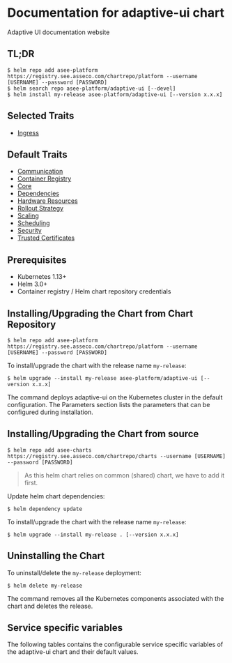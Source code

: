 # Documentation for adaptive-ui chart

Adaptive UI documentation website

## TL;DR

```console
$ helm repo add asee-platform https://registry.see.asseco.com/chartrepo/platform --username [USERNAME] --password [PASSWORD]
$ helm search repo asee-platform/adaptive-ui [--devel]
$ helm install my-release asee-platform/adaptive-ui [--version x.x.x]
```

## Selected Traits

- [Ingress](https://docs.see.asseco.com/platform/devops-kit/charts/traits/ingress/)

## Default Traits

- [Communication](https://docs.see.asseco.com/platform/devops-kit/charts/traits/communication/)
- [Container Registry](https://docs.see.asseco.com/platform/devops-kit/charts/traits/container-registry/)
- [Core](https://docs.see.asseco.com/platform/devops-kit/charts/traits/core/)
- [Dependencies](https://docs.see.asseco.com/platform/devops-kit/charts/traits/dependencies/)
- [Hardware Resources](https://docs.see.asseco.com/platform/devops-kit/charts/traits/hardware-resources/)
- [Rollout Strategy](https://docs.see.asseco.com/platform/devops-kit/charts/traits/rollout-strategy/)
- [Scaling](https://docs.see.asseco.com/platform/devops-kit/charts/traits/scaling/)
- [Scheduling](https://docs.see.asseco.com/platform/devops-kit/charts/traits/scheduling/)
- [Security](https://docs.see.asseco.com/platform/devops-kit/charts/traits/security/)
- [Trusted Certificates](https://docs.see.asseco.com/platform/devops-kit/charts/traits/trusted-certificates/)

## Prerequisites

- Kubernetes 1.13+
- Helm 3.0+
- Container registry / Helm chart repository credentials

## Installing/Upgrading the Chart from Chart Repository

```console
$ helm repo add asee-platform https://registry.see.asseco.com/chartrepo/platform --username [USERNAME] --password [PASSWORD]
```

To install/upgrade the chart with the release name `my-release`:

```console
$ helm upgrade --install my-release asee-platform/adaptive-ui [--version x.x.x]
```

The command deploys adaptive-ui on the Kubernetes cluster in the default configuration. The Parameters section lists the parameters that can be configured during installation.

## Installing/Upgrading the Chart from source

```console
$ helm repo add asee-charts https://registry.see.asseco.com/chartrepo/charts --username [USERNAME] --password [PASSWORD]
```

> As this helm chart relies on common (shared) chart, we have to add it first.

Update helm chart dependencies:

```console
$ helm dependency update
```

To install/upgrade the chart with the release name `my-release`:

```console
$ helm upgrade --install my-release . [--version x.x.x]
```

## Uninstalling the Chart

To uninstall/delete the `my-release` deployment:

```console
$ helm delete my-release
```

The command removes all the Kubernetes components associated with the chart and deletes the release.

## Service specific variables

The following tables contains the configurable service specific variables of the adaptive-ui chart and their default values.

[Enter service-specific variables below]: Comment
